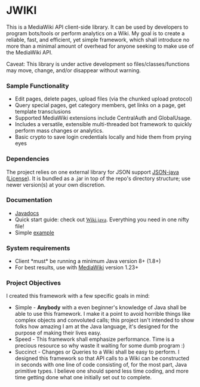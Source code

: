 JWIKI
=========

This is a MediaWiki API client-side library.  It can be used by developers to program bots/tools or perform analytics on a Wiki.  My goal is to create a reliable, fast, and efficient, yet simple framework, which shall introduce no more than a minimal amount of overhead for anyone seeking to make use of the MediaWiki API.

Caveat: This library is under active development so files/classes/functions may move, change, and/or disappear without warning.

<h3>Sample Functionality</h3>
<ul>
<li>Edit pages, delete pages, upload files (via the chunked upload protocol)</li>
<li>Query special pages, get category members, get links on a page, get template transclusions</li>
<li>Supported MediaWiki extensions include CentralAuth and GlobalUsage.</li>
<li>Includes a versatile, extensible multi-threaded bot framework to quickly perform mass changes or analytics.</li>
<li>Basic crypto to save login credentials locally and hide them from prying eyes</li>
</ul>

<h3>Dependencies</h3>
The project relies on one external library for JSON support <a href="https://github.com/douglascrockford/JSON-java">JSON-java</a> (<a href="http://www.json.org/license.html">License</a>).  It is bundled as a .jar in top of the repo's directory structure; use newer version(s) at your own discretion.

<h3>Documentation</h3>
<ul>
<li><a href="http://fastily.github.io/jwiki/docs/jwiki/">Javadocs</a></li>
<li>Quick start guide: check out <a href=https://github.com/fastily/jwiki/blob/master/src/jwiki/core/Wiki.java style="font-family:Lucida Console">Wiki.java</a>.  Everything you need in one nifty file!</li>
<li>Simple <a href="http://fastily.github.io/jwiki/docs/jwikiexample.html">example</a>
</ul>

<h3>System requirements</h3>
<ul>
<li>Client *must* be running a minimum Java version 8+ (1.8+)</li>
<li>For best results, use with <a href="https://www.mediawiki.org/wiki/MediaWiki">MediaWiki</a> version 1.23+</li>
</ul>

<h3>Project Objectives</h3>
I created this framework with a few specific goals in mind:
<ul>
<li>Simple - <b>Anybody</b> with a even beginner's knowledge of Java shall be able to use this framework.  I make it a point to avoid horrible things like complex objects and convoluted calls; this project isn't intended to show folks how amazing I am at the Java language, it's designed for the purpose of making their lives easy.</li>
<li>Speed - This framework shall emphasize performance.  Time is a precious resource so why waste it waiting for some dumb program :)</li>
<li>Succinct - Changes or Queries to a Wiki shall be easy to perform.  I designed this framework so that API calls to a Wiki can be constructed in seconds with one line of code consisting of, for the most part, Java primitive types.  I believe one should spend less time coding, and more time getting done what one initially set out to complete.</li>
</ul>